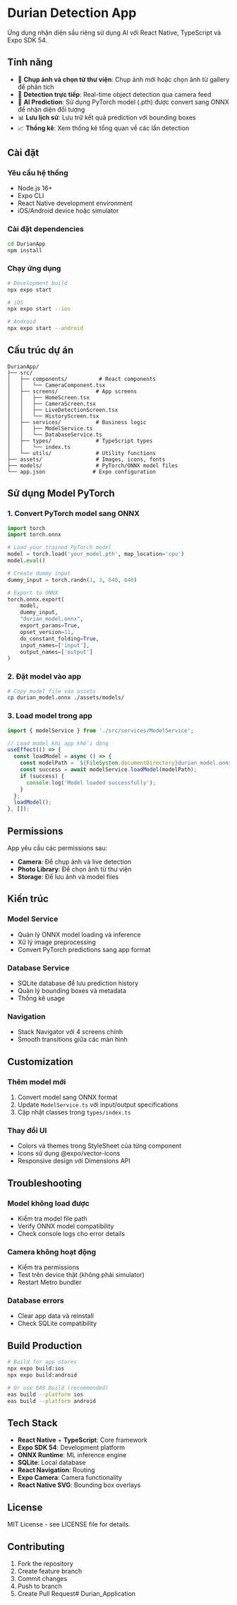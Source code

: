 # Durian Detection App

Ứng dụng nhận diện sầu riêng sử dụng AI với React Native, TypeScript và Expo SDK 54.

## Tính năng

- 📸 **Chụp ảnh và chọn từ thư viện**: Chụp ảnh mới hoặc chọn ảnh từ gallery để phân tích
- 🎥 **Detection trực tiếp**: Real-time object detection qua camera feed
- 🧠 **AI Prediction**: Sử dụng PyTorch model (.pth) được convert sang ONNX để nhận diện đối tượng
- 📊 **Lưu lịch sử**: Lưu trữ kết quả prediction với bounding boxes
- 📈 **Thống kê**: Xem thống kê tổng quan về các lần detection

## Cài đặt

### Yêu cầu hệ thống
- Node.js 16+
- Expo CLI
- React Native development environment
- iOS/Android device hoặc simulator

### Cài đặt dependencies

```bash
cd DurianApp
npm install
```

### Chạy ứng dụng

```bash
# Development build
npx expo start

# iOS
npx expo start --ios

# Android  
npx expo start --android
```

## Cấu trúc dự án

```
DurianApp/
├── src/
│   ├── components/          # React components
│   │   └── CameraComponent.tsx
│   ├── screens/            # App screens
│   │   ├── HomeScreen.tsx
│   │   ├── CameraScreen.tsx
│   │   ├── LiveDetectionScreen.tsx
│   │   └── HistoryScreen.tsx
│   ├── services/           # Business logic
│   │   ├── ModelService.ts
│   │   └── DatabaseService.ts
│   ├── types/              # TypeScript types
│   │   └── index.ts
│   └── utils/              # Utility functions
├── assets/                 # Images, icons, fonts
├── models/                 # PyTorch/ONNX model files
└── app.json               # Expo configuration
```

## Sử dụng Model PyTorch

### 1. Convert PyTorch model sang ONNX

```python
import torch
import torch.onnx

# Load your trained PyTorch model
model = torch.load('your_model.pth', map_location='cpu')
model.eval()

# Create dummy input
dummy_input = torch.randn(1, 3, 640, 640)

# Export to ONNX
torch.onnx.export(
    model,
    dummy_input,
    "durian_model.onnx",
    export_params=True,
    opset_version=11,
    do_constant_folding=True,
    input_names=['input'],
    output_names=['output']
)
```

### 2. Đặt model vào app

```bash
# Copy model file vào assets
cp durian_model.onnx ./assets/models/
```

### 3. Load model trong app

```typescript
import { modelService } from './src/services/ModelService';

// Load model khi app khởi động
useEffect(() => {
  const loadModel = async () => {
    const modelPath = `${FileSystem.documentDirectory}durian_model.onnx`;
    const success = await modelService.loadModel(modelPath);
    if (success) {
      console.log('Model loaded successfully');
    }
  };
  loadModel();
}, []);
```

## Permissions

App yêu cầu các permissions sau:

- **Camera**: Để chụp ảnh và live detection
- **Photo Library**: Để chọn ảnh từ thư viện
- **Storage**: Để lưu ảnh và model files

## Kiến trúc

### Model Service
- Quản lý ONNX model loading và inference
- Xử lý image preprocessing
- Convert PyTorch predictions sang app format

### Database Service  
- SQLite database để lưu prediction history
- Quản lý bounding boxes và metadata
- Thống kê usage

### Navigation
- Stack Navigator với 4 screens chính
- Smooth transitions giữa các màn hình

## Customization

### Thêm model mới

1. Convert model sang ONNX format
2. Update `ModelService.ts` với input/output specifications
3. Cập nhật classes trong `types/index.ts`

### Thay đổi UI

- Colors và themes trong StyleSheet của từng component
- Icons sử dụng @expo/vector-icons
- Responsive design với Dimensions API

## Troubleshooting

### Model không load được
- Kiểm tra model file path
- Verify ONNX model compatibility
- Check console logs cho error details

### Camera không hoạt động
- Kiểm tra permissions
- Test trên device thật (không phải simulator)
- Restart Metro bundler

### Database errors
- Clear app data và reinstall
- Check SQLite compatibility

## Build Production

```bash
# Build for app stores
npx expo build:ios
npx expo build:android

# Or use EAS Build (recommended)
eas build --platform ios
eas build --platform android
```

## Tech Stack

- **React Native** + **TypeScript**: Core framework
- **Expo SDK 54**: Development platform
- **ONNX Runtime**: ML inference engine  
- **SQLite**: Local database
- **React Navigation**: Routing
- **Expo Camera**: Camera functionality
- **React Native SVG**: Bounding box overlays

## License

MIT License - see LICENSE file for details.

## Contributing

1. Fork the repository
2. Create feature branch
3. Commit changes  
4. Push to branch
5. Create Pull Request# Durian_Application
